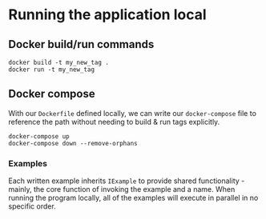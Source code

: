 # Running the application local

## Docker build/run commands

```text
docker build -t my_new_tag .
docker run -t my_new_tag
```

## Docker compose

With our `Dockerfile` defined locally, we can write our `docker-compose` file to reference the path without needing to build & run tags explicitly.

```text
docker-compose up
docker-compose down --remove-orphans
```

### Examples

Each written example inherits `IExample` to provide shared functionality - mainly, the core function of invoking the example and a name. When running the program locally, all of the examples will execute in parallel in no specific order.
